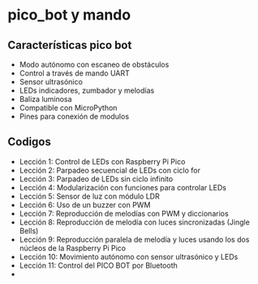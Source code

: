 # pico\_bot y mando

## Características pico bot

* Modo autónomo con escaneo de obstáculos
* Control a través de mando  UART
* Sensor ultrasónico
* LEDs indicadores, zumbador y melodías
* Baliza luminosa
* Compatible con MicroPython
* Pines para conexión de modulos 

## Codigos

* Lección 1: Control de LEDs con Raspberry Pi Pico
* Lección 2: Parpadeo secuencial de LEDs con ciclo for
* Lección 3: Parpadeo de LEDs sin ciclo infinito
* Lección 4: Modularización con funciones para controlar LEDs
* Lección 5: Sensor de luz con módulo LDR
* Lección 6: Uso de un buzzer con PWM
* Lección 7: Reproducción de melodías con PWM y diccionarios
* Lección 8: Reproducción de melodía con luces sincronizadas (Jingle Bells)
* Lección 9: Reproducción paralela de melodía y luces usando los dos núcleos de la Raspberry Pi Pico
* Lección 10: Movimiento autónomo con sensor ultrasónico y LEDs
* Lección 11: Control del PICO BOT por Bluetooth
* 

